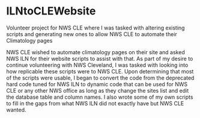 # ILNtoCLEWebsite
Volunteer project for NWS CLE where I was tasked with altering existing scripts and generating new ones to allow NWS CLE to automate their Climatology pages

NWS CLE wished to automate climatology pages on their site and asked NWS ILN for their website scripts to assist with that.
As part of my desire to continue volunteering with NWS Cleveland, I was tasked with looking into how replicable these scripts were to NWS CLE.
Upon determining that most of the scripts were usable, I began to convert the code from the deprecated hard code tuned for NWS ILN to dynamic code that can be used for NWS CLE or any other NWS office as long as they change the sites list and edit the database table and column names.
I also wrote some of my own scripts to fill in the gaps from what NWS ILN did not exactly have but NWS CLE wanted.

